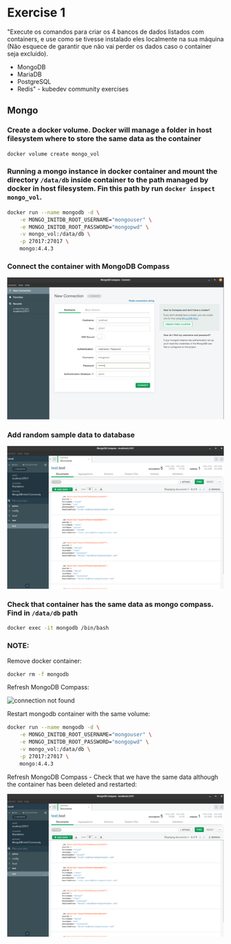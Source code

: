 # Exercise 1

"Execute os comandos para criar os 4 bancos de dados listados com containers, e use como se tivesse instalado eles localmente na sua máquina (Não esquece de garantir que não vai perder os dados caso o container seja excluido).
- MongoDB
- MariaDB
- PostgreSQL
- Redis" - kubedev community exercises

## Mongo

### Create a docker volume. Docker will manage a folder in host filesystem where to store the same data as the container

```bash
docker volume create mongo_vol
```

### Running a mongo instance in docker container and mount the directory `/data/db` inside container to the path managed by docker in host filesystem. Fin this path by run `docker inspect mongo_vol`.

```bash
docker run --name mongodb -d \
    -e MONGO_INITDB_ROOT_USERNAME="mongouser" \
    -e MONGO_INITDB_ROOT_PASSWORD="mongopwd" \
    -v mongo_vol:/data/db \
    -p 27017:27017 \
    mongo:4.4.3
```

### Connect the container with MongoDB Compass

![setup connection](mongo_compass.png)

### Add random sample data to database

![test database](mongo_compass_2.png)

### Check that container has the same data as mongo compass. Find in `/data/db` path

```bash
docker exec -it mongodb /bin/bash
```

### NOTE:

Remove docker container:

```bash
docker rm -f mongodb
```

Refresh MongoDB Compass:

![connection not found](mongo_compass_3.png)

Restart mongodb container with the same volume:

```bash
docker run --name mongodb -d \
    -e MONGO_INITDB_ROOT_USERNAME="mongouser" \
    -e MONGO_INITDB_ROOT_PASSWORD="mongopwd" \
    -v mongo_vol:/data/db \
    -p 27017:27017 \
    mongo:4.4.3
```

Refresh MongoDB Compass - Check that we have the same data although the container has been deleted and restarted:

![restore data](mongo_compass_2.png)